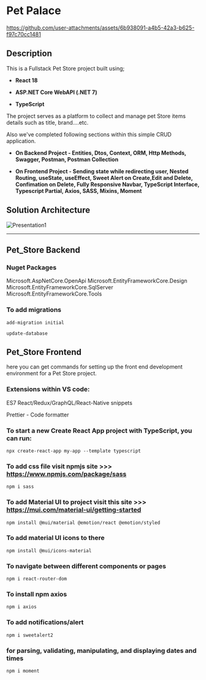 # Pet Palace



https://github.com/user-attachments/assets/6b938091-a4b5-42a3-b625-f97c70cc1481



## Description
This is a Fullstack Pet Store project built using;

- **React 18**

- **ASP.NET Core WebAPI (.NET 7)**

- **TypeScript** 

The project serves as a platform to collect and manage pet Store items details such as title, brand....etc. 
 
Also we've completed following sections within this simple CRUD application.

- **On Backend Project - Entities,  Dtos, Context, ORM, Http Methods, Swagger, Postman, Postman Collection**

- **On Frontend Project - Sending state while redirecting user, Nested Routing, useState, useEffect, Sweet Alert on Create,Edit and Delete, Confimation on Delete, Fully Responsive Navbar, TypeScript Interface, Typescript Partial, Axios, SASS, Mixins, Moment**

## Solution Architecture

![Presentation1](https://github.com/user-attachments/assets/46c7a3de-7382-42c3-8d58-57a83e678fb7)



------------------------------------------------------
## Pet_Store Backend

### Nuget Packages
Microsoft.AspNetCore.OpenApi
Microsoft.EntityFrameworkCore.Design
Microsoft.EntityFrameworkCore.SqlServer
Microsoft.EntityFrameworkCore.Tools

### To add migrations
`add-migration initial`

`update-database`

## Pet_Store Frontend
here you can get commands for setting up the front end development environment for a Pet Store project.

### Extensions within VS code:

ES7 React/Redux/GraphQL/React-Native snippets

Prettier - Code formatter
 
### To start a new Create React App project with TypeScript, you can run:
 `npx create-react-app my-app --template typescript`

### To add css file visit npmjs site >>> https://www.npmjs.com/package/sass
 `npm i sass`

### To add Material UI to project visit this site >>> https://mui.com/material-ui/getting-started
  `npm install @mui/material @emotion/react @emotion/styled`
 
### To add material UI icons to there
  `npm install @mui/icons-material`

### To navigate between different components or pages 
  `npm i react-router-dom`

### To install npm axios
  `npm i axios`
  
### To add notifications/alert
  `npm i sweetalert2`

### for parsing, validating, manipulating, and displaying dates and times
  `npm i moment`

